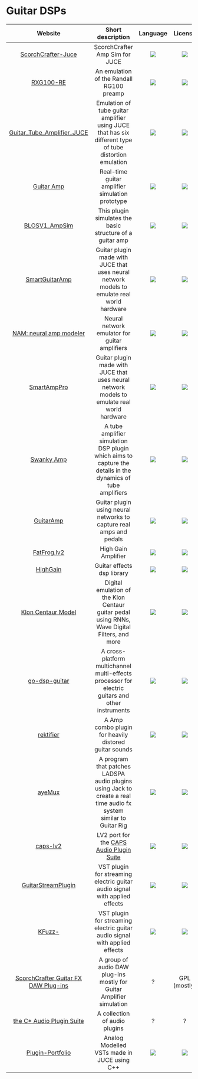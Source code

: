 # Guitar DSPs
|Website|Short description|Language|License|Last commit|
|:-:|:-:|:-:|:-:|:-:|
|[ScorchCrafter-Juce](https://github.com/osxmidi/ScorchCrafter-JUCE)|ScorchCrafter Amp Sim for JUCE|![](https://img.shields.io/github/languages/top/osxmidi/ScorchCrafter-JUCE?color=pink&style=flat-square)|![](https://flat.badgen.net/github/license/osxmidi/ScorchCrafter-JUCE?label=)|![](https://flat.badgen.net/github/last-commit/osxmidi/ScorchCrafter-JUCE?label=)|
|[RXG100-RE](https://github.com/xuan25/RXG100-RE)|An emulation of the Randall RG100 preamp|![](https://img.shields.io/github/languages/top/xuan25/RXG100-RE?color=pink&style=flat-square)|![](https://flat.badgen.net/github/license/xuan25/RXG100-RE?label=)|![](https://flat.badgen.net/github/last-commit/xuan25/RXG100-RE?label=)|
|[Guitar_Tube_Amplifier_JUCE](https://github.com/SuperCS92/Guitar_Tube_Amplifier_JUCE)|Emulation of tube guitar amplifier using JUCE that has six different type of tube distortion emulation|![](https://img.shields.io/github/languages/top/SuperCS92/Guitar_Tube_Amplifier_JUCE?color=pink&style=flat-square)|![](https://flat.badgen.net/github/license/SuperCS92/Guitar_Tube_Amplifier_JUCE?label=)|![](https://flat.badgen.net/github/last-commit/SuperCS92/Guitar_Tube_Amplifier_JUCE?label=)|
|[Guitar Amp](https://github.com/nsdrozario/guitar-amp)|Real-time guitar amplifier simulation prototype|![](https://img.shields.io/github/languages/top/nsdrozario/guitar-amp?color=pink&style=flat-square)|![](https://flat.badgen.net/github/license/nsdrozario/guitar-amp?label=)|![](https://flat.badgen.net/github/last-commit/nsdrozario/guitar-amp?label=)|
|[BLOSV1_AmpSim](https://github.com/blosmusic/BLOSV1_AmpSim)|This plugin simulates the basic structure of a guitar amp|![](https://img.shields.io/github/languages/top/blosmusic/BLOSV1_AmpSim?color=pink&style=flat-square)|![](https://flat.badgen.net/github/license/blosmusic/BLOSV1_AmpSim?label=)|![](https://flat.badgen.net/github/last-commit/blosmusic/BLOSV1_AmpSim?label=)|
|[SmartGuitarAmp](https://github.com/GuitarML/SmartGuitarAmp)|Guitar plugin made with JUCE that uses neural network models to emulate real world hardware|![](https://img.shields.io/github/languages/top/GuitarML/SmartGuitarAmp?color=pink&style=flat-square)|![](https://flat.badgen.net/github/license/GuitarML/SmartGuitarAmp?label=)|![](https://flat.badgen.net/github/last-commit/GuitarML/SmartGuitarAmp?label=)|
|[NAM: neural amp modeler](https://github.com/sdatkinson/neural-amp-modeler)|Neural network emulator for guitar amplifiers|![](https://img.shields.io/github/languages/top/sdatkinson/neural-amp-modeler?color=pink&style=flat-square)|![](https://flat.badgen.net/github/license/sdatkinson/neural-amp-modeler?label=)|![](https://flat.badgen.net/github/last-commit/sdatkinson/neural-amp-modeler?label=)|
|[SmartAmpPro](https://github.com/GuitarML/SmartAmpPro)|Guitar plugin made with JUCE that uses neural network models to emulate real world hardware|![](https://img.shields.io/github/languages/top/GuitarML/SmartAmpPro?color=pink&style=flat-square)|![](https://flat.badgen.net/github/license/GuitarML/SmartAmpPro?label=)|![](https://flat.badgen.net/github/last-commit/GuitarML/SmartAmpPro?label=)|
|[Swanky Amp](https://github.com/resonantdsp/SwankyAmp#swanky-amp)|A tube amplifier simulation DSP plugin which aims to capture the details in the dynamics of tube amplifiers|![](https://img.shields.io/github/languages/top/resonantdsp/SwankyAmp?color=pink&style=flat-square)|![](https://flat.badgen.net/github/license/resonantdsp/SwankyAmp?label=)|![](https://flat.badgen.net/github/last-commit/resonantdsp/SwankyAmp?label=)|
|[GuitarAmp](https://github.com/apohl79/GuitarAmp#guitaramp)|Guitar plugin using neural networks to capture real amps and pedals|![](https://img.shields.io/github/languages/top/apohl79/GuitarAmp?color=pink&style=flat-square)|![](https://flat.badgen.net/github/license/apohl79/GuitarAmp?label=)|![](https://flat.badgen.net/github/last-commit/apohl79/GuitarAmp?label=)|
|[FatFrog.lv2](https://github.com/brummer10/FatFrog.lv2)|High Gain Amplifier|![](https://img.shields.io/github/languages/top/brummer10/FatFrog.lv2?color=pink&style=flat-square)|![](https://flat.badgen.net/github/license/brummer10/FatFrog.lv2?label=)|![](https://flat.badgen.net/github/last-commit/brummer10/FatFrog.lv2?label=)|
|[HighGain](https://github.com/kaktus3000/HighGain#highgain)|Guitar effects dsp library|![](https://img.shields.io/github/languages/top/kaktus3000/HighGain?color=pink&style=flat-square)|![](https://flat.badgen.net/github/license/kaktus3000/HighGain?label=)|![](https://flat.badgen.net/github/last-commit/kaktus3000/HighGain?label=)|
|[Klon Centaur Model](https://github.com/jatinchowdhury18/KlonCentaur)|Digital emulation of the Klon Centaur guitar pedal using RNNs, Wave Digital Filters, and more|![](https://img.shields.io/github/languages/top/jatinchowdhury18/KlonCentaur?color=pink&style=flat-square)|![](https://flat.badgen.net/github/license/jatinchowdhury18/KlonCentaur?label=)|![](https://flat.badgen.net/github/last-commit/jatinchowdhury18/KlonCentaur?label=)|
|[go-dsp-guitar](https://github.com/andrepxx/go-dsp-guitar#go-dsp-guitar)|A cross-platform multichannel multi-effects processor for electric guitars and other instruments|![](https://img.shields.io/github/languages/top/andrepxx/go-dsp-guitar?color=pink&style=flat-square)|![](https://flat.badgen.net/github/license/andrepxx/go-dsp-guitar?label=)|![](https://flat.badgen.net/github/last-commit/andrepxx/go-dsp-guitar?label=)|
|[rektifier](https://github.com/TobiasKozel/rektifier)|A Amp combo plugin for heavily distored guitar sounds|![](https://img.shields.io/github/languages/top/TobiasKozel/rektifier?color=pink&style=flat-square)|![](https://flat.badgen.net/github/license/TobiasKozel/rektifier?label=)|![](https://flat.badgen.net/github/last-commit/TobiasKozel/rektifier?label=)|
|[ayeMux](https://github.com/forart/ayemux)|A program that patches LADSPA audio plugins using Jack to create a real time audio fx system similar to Guitar Rig|![](https://img.shields.io/github/languages/top/forart/ayemux?color=pink&style=flat-square)|![](https://flat.badgen.net/github/license/forart/ayemux?label=)|![](https://flat.badgen.net/github/last-commit/forart/ayemux?label=)|
|[caps-lv2](https://github.com/moddevices/caps-lv2)|LV2 port for the [CAPS Audio Plugin Suite](http://quitte.de/dsp/caps.html)|![](https://img.shields.io/github/languages/top/moddevices/caps-lv2?color=pink&style=flat-square)|![](https://flat.badgen.net/github/license/moddevices/caps-lv2?label=)|![](https://flat.badgen.net/github/last-commit/moddevices/caps-lv2?label=)|
|[GuitarStreamPlugin](https://github.com/ChoCoBo1712/GuitarStreamPlugin)|VST plugin for streaming electric guitar audio signal with applied effects|![](https://img.shields.io/github/languages/top/ChoCoBo1712/GuitarStreamPlugin?color=pink&style=flat-square)|![](https://flat.badgen.net/github/license/ChoCoBo1712/GuitarStreamPlugin?label=)|![](https://flat.badgen.net/github/last-commit/ChoCoBo1712/GuitarStreamPlugin?label=)|
|[KFuzz-](https://github.com/Kirby01/KFuzz-VST3-Juce)|VST plugin for streaming electric guitar audio signal with applied effects|![](https://img.shields.io/github/languages/top/Kirby01/KFuzz-VST3-Juce?color=pink&style=flat-square)|![](https://flat.badgen.net/github/license/Kirby01/KFuzz-VST3-Juce?label=)|![](https://flat.badgen.net/github/last-commit/Kirby01/KFuzz-VST3-Juce?label=)|
|[ScorchCrafter Guitar FX DAW Plug-ins](https://sourceforge.net/projects/scorchcrafter/)|A group of audio DAW plug-ins mostly for Guitar Amplifier simulation|?|GPL (mostly)|2015|
|[the C* Audio Plugin Suite](http://quitte.de/dsp/caps.html)|A collection of audio plugins|?|?|2018|
|[Plugin-Portfolio](https://github.com/shmillo/Plugin-Portfolio)|Analog Modelled VSTs made in JUCE using C++|![](https://img.shields.io/github/languages/top/shmillo/Plugin-Portfolio?color=pink&style=flat-square)|![](https://flat.badgen.net/github/license/shmillo/Plugin-Portfolio?label=)|![](https://flat.badgen.net/github/last-commit/shmillo/Plugin-Portfolio?label=)|
